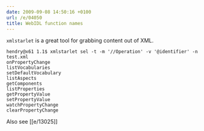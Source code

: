 ```yaml
---
date: 2009-09-08 14:50:16 +0100
url: /e/04050
title: WebIDL function names
---
```



`xmlstarlet` is a great tool for grabbing content out of XML.

	hendry@x61 1.1$ xmlstarlet sel -t -m '//Operation' -v '@identifier' -n test.xml
	onPropertyChange
	listVocabularies
	setDefaultVocabulary
	listAspects
	getComponents
	listProperties
	getPropertyValue
	setPropertyValue
	watchPropertyChange
	clearPropertyChange


Also see [[e/13025]]
